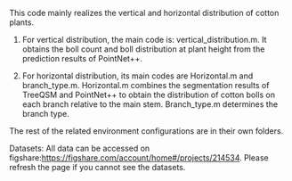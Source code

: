 This code mainly realizes the vertical and horizontal distribution of cotton plants.

1. For vertical distribution, the main code is: vertical_distribution.m. It obtains the boll count and boll distribution at plant height from the prediction results of PointNet++.

2. For horizontal distribution, its main codes are Horizontal.m and branch_type.m. Horizontal.m combines the segmentation results of TreeQSM and PointNet++ to obtain the distribution of cotton bolls on each branch relative to the main stem. Branch_type.m determines the branch type.

The rest of the related environment configurations are in their own folders.

Datasets:
All data can be accessed on figshare:https://figshare.com/account/home#/projects/214534. Please refresh the page if you cannot see the datasets.
